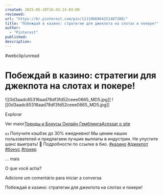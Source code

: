 ```yaml
---
created: 2025-05-28T16:43:14-03:00
reviewed:
url: "https://br.pinterest.com/pin/1111966964251487200/"
title: "Побеждай в казино: стратегии для джекпота на слотах и покере!"
author:
  - "Pinterest"
published:
description:
---
```


#webclip/unread

# Побеждай в казино: стратегии для джекпота на слотах и покере!

![[0d3aadc85316aad78df3fd52ceee0665_MD5.jpg]] ![[0d3aadc85316aad78df3fd52ceee0665_MD5.jpg]]

Explorar

Ver maior[Тренды и Бонусы Онлайн Гемблинга](https://br.pinterest.com/portersanderslok/)[Acessar o site](https://sites.google.com/view/online-casono2025/?pobezhday-v-kazino-strategii-dlya-dzhekpota-na-slotakh-i-pokere)

💵 Получите кэшбэк до 30% ежедневно! Мы ценим наших пользователей и предлагаем лучшие выплаты в индустрии. Не упустите шанс выиграть! 🔗 Подробности по ссылке в био. [#казино](https://br.pinterest.com/search/pins/?q=%D0%BA%D0%B0%D0%B7%D0%B8%D0%BD%D0%BE) [#джекпот](https://br.pinterest.com/search/pins/?q=%D0%B4%D0%B6%D0%B5%D0%BA%D0%BF%D0%BE%D1%82) [#бонус](https://br.pinterest.com/search/pins/?q=%D0%B1%D0%BE%D0%BD%D1%83%D1%81) [#покер](https://br.pinterest.com/search/pins/?q=%D0%BF%D0%BE%D0%BA%D0%B5%D1%80)

... mais

O que você acha?

Adicione um comentário para iniciar a conversa

Побеждай в казино: стратегии для джекпота на слотах и покере!